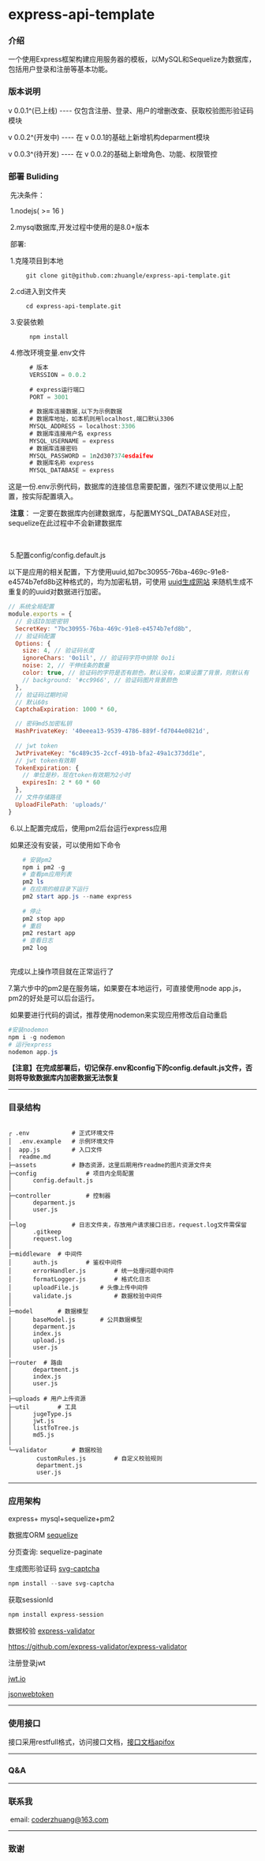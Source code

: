 # express-api-template
### 介绍

  一个使用Express框架构建应用服务器的模板，以MySQL和Sequelize为数据库，包括用户登录和注册等基本功能。



### 版本说明

v 0.0.1^(已上线)	   	----  仅包含注册、登录、用户的增删改查、获取校验图形验证码模块

v 0.0.2^(开发中)	   	----  在 v 0.0.1的基础上新增机构deparment模块	

v 0.0.3^(待开发)		   ----   在 v 0.0.2的基础上新增角色、功能、权限管控



### 部署 Buliding

​		先决条件：

​		  1.nodejs(  >= 16 )

​		  2.mysql数据库,开发过程中使用的是8.0+版本

​		部署:

​			1.克隆项目到本地

```power shell
	 git clone git@github.com:zhuangle/express-api-template.git
```

​			2.cd进入到文件夹

```
     cd express-api-template.git
```

​			3.安装依赖

```
 	  npm install
```

​			4.修改环境变量.env文件

```javascript
      # 版本
      VERSSION = 0.0.2
  
      # express运行端口
      PORT = 3001
  
      # 数据库连接数据,以下为示例数据
      # 数据库地址，如本机则用localhost,端口默认3306
      MYSQL_ADDRESS = localhost:3306
	  # 数据库连接用户名 express
      MYSQL_USERNAME = express  
	  # 数据库连接密码
      MYSQL_PASSWORD = 1n2d30?374esdaifew
      # 数据库名称 express
      MYSQL_DATABASE = express
```

​		这是一份.env示例代码，数据库的连接信息需要配置，强烈不建议使用以上配置，按实际配置填入。



​		**注意**： 一定要在数据库内创建数据库，与配置MYSQL_DATABASE对应，sequelize在此过程中不会新建数据库

​	

​		5.配置config/config.default.js

​	以下是应用的相关配置，下方使用uuid,如7bc30955-76ba-469c-91e8-e4574b7efd8b这种格式的，均为加密私钥，可使用 [uuid生成网站]('https://www.uuid.online/') 来随机生成不重复的的uuid对数据进行加密。

```javascript
// 系统全局配置
module.exports = {
  // 会话ID加密密钥
  SecretKey: "7bc30955-76ba-469c-91e8-e4574b7efd8b",
  // 验证码配置 
  Options: {
    size: 4, // 验证码长度
    ignoreChars: '0o1il', // 验证码字符中排除 0o1i
    noise: 2, // 干伸线条的数量
    color: true, // 验证码的字符是否有颜色，默认没有，如果设置了背景，则默认有
    // background: '#cc9966', // 验证码图片背景颜色
  },
  // 验证码过期时间 
  // 默认60s
  CaptchaExpiration: 1000 * 60,

  // 密码md5加密私钥
  HashPrivateKey: '40eeea13-9539-4786-889f-fd7044e0821d',
  
  // jwt token
  JwtPrivateKey: "6c489c35-2ccf-491b-bfa2-49a1c373dd1e",
  // jwt token有效期
  TokenExpiration: {
    // 单位是秒，现在token有效期为2小时
    expiresIn: 2 * 60 * 60
  },
  // 文件存储路径
  UploadFilePath: 'uploads/'
}
```

​	6.以上配置完成后，使用pm2后台运行express应用

​		如果还没有安装，可以使用如下命令

```powershell
    # 安装pm2
    npm i pm2 -g
    # 查看pm应用列表
    pm2 ls
    # 在应用的根目录下运行
    pm2 start app.js --name express
	
	# 停止
	pm2 stop app
	# 重启
	pm2 restart app
	# 查看日志
	pm2 log
	
```

​		完成以上操作项目就在正常运行了

7.第六步中的pm2是在服务端，如果要在本地运行，可直接使用node app.js，pm2的好处是可以后台运行。

​	如果要进行代码的调试，推荐使用nodemon来实现应用修改后自动重启

```powershell
#安装nodemon
npm i -g nodemon
# 运行express
nodemon app.js
```



**【注意】在完成部署后，切记保存.env和config下的config.default.js文件，否则将导致数据库内加密数据无法恢复**



---


### 目录结构

  ```
  
  ┌ .env   			# 正式环境文件
  │  .env.example  	# 示例环境文件
  |  app.js		 	# 入口文件
  │  readme.md
  ├─assets 			# 静态资源，这里后期用作readme的图片资源文件夹
  ├─config  			# 项目内全局配置
  │      config.default.js
  │      
  ├─controller  		# 控制器
  │      deparment.js
  │      user.js
  │      
  ├─log				# 日志文件夹，存放用户请求接口日志，request.log文件需保留
  │      .gitkeep
  │      request.log
  │      
  ├─middleware	# 中间件
  │      auth.js		# 鉴权中间件
  │      errorHandler.js		# 统一处理问题中间件
  │      formatLogger.js		# 格式化日志
  │      uploadFile.js		# 头像上传中间件
  │      validate.js			# 数据校验中间件
  │      
  ├─model		# 数据模型
  │      baseModel.js		# 公共数据模型
  │      deparment.js
  │      index.js
  │      upload.js
  │      user.js
  │          
  ├─router	# 路由
  │      department.js
  │      index.js
  │      user.js
  │      
  ├─uploads	# 用户上传资源
  ├─util		# 工具
  │      jugeType.js
  │      jwt.js
  │      listToTree.js
  │      md5.js
  │      
  └─validator		# 数据校验
          customRules.js		# 自定义校验规则
          department.js
          user.js
  ```

  

---

 ### 应用架构

  express+ mysql+sequelize+pm2

  

  数据库ORM [sequelize]('')

  分页查询: sequelize-paginate

  生成图形验证码  [svg-captcha]('https://github.com/produck/svg-captcha')

  ```powershell
  npm install --save svg-captcha
  ```

  获取sessionId

  ```powershell
  npm install express-session
  ```

  数据校验 [express-validator]('https://express-validator.github.io/docs/guides/getting-started')

  https://github.com/express-validator/express-validator

  

  注册登录jwt

  [jwt.io]('https://jwt.io/')

  [jsonwebtoken]('')

  

----

### 使用接口

接口采用restfull格式，访问接口文档，[接口文档apifox](https://apifox.com/apidoc/project-2828442?nav=1)



---

### Q&A

---

### 联系我

  ​	email: coderzhuang@163.com



---

### 致谢 







